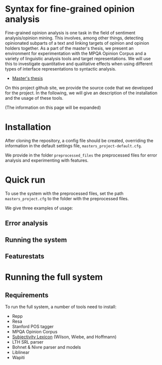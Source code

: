 # Syntax for fine-grained opinion analysis

Fine-grained opinion analysis is one task in the field of sentiment
analysis/opinion mining. This involves, among other things, detecting
opinionated subparts of a text and linking targets of opinion and
opinion holders together. As a part of the master's thesis, we present
an environment for experimentation with the MPQA Opinion Corpus and a
variety of linguistic analysis tools and target representations. We
will use this to investigate quantitative and qualitative effects when
using different types of interface representations to syntactic
analysis.

- [Master's thesis](http://trondth.at.ifi.uio.no/trondth-master.pdf)

On this project github site, we provide the source code that we developed for the project. In the following, we will give an description of the installation and the usage of these tools.

(The information on this page will be expanded)

# Installation

After cloning the repository, a config file should be created, overriding the information in the default settings file, `masters_project-default.cfg`.

We provide in the folder `preprocessed_files` the preprocessed files for error analysis and experimenting with features.

# <a name="quickrun"></a>Quick run

To use the system with the preprocessed files, set the path `masters_project.cfg` to the folder with the preprocessed files.

We give three examples of usage:

## Error analysis

## Running the system

## Featurestats

# <a name="fullsystem"></a>Running the full system

## Requirements

To run the full system, a number of tools need to install:

- Repp
- Resa
- Stanford POS tagger
- MPQA Opinion Corpus
- [Subjectivity Lexicon](http://mpqa.cs.pitt.edu/lexicons/subj_lexicon/) (Wilson, Wiebe, and Hoffmann)
- LTH SRL parser
- Bohnet & Nivre parser and models
- Liblinear
- Wapiti
